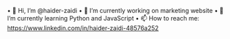• 👋 Hi, I’m @haider-zaidi
• 👀 I’m currently working on marketing website
• 🌱 I’m currently learning Python and JavaScript
• 📫 How to reach me: https://www.linkedin.com/in/haider-zaidi-48576a252



